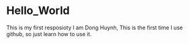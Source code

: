 # Hello_World
This is my first resposioty
I am Dong Huynh, This is the first time I use github, so just learn how to use it.
